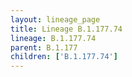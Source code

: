 ```yaml
---
layout: lineage_page
title: Lineage B.1.177.74
lineage: B.1.177.74
parent: B.1.177
children: ['B.1.177.74']
---
```

